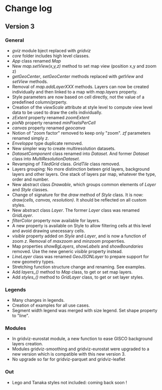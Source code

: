 # Change log

## Version 3

### General

-   _gviz_ module bject replaced with _gridviz_
-   _core_ folder includes high level classes.
-   _App_ class renamed _Map_
-   New _map.setView(x,y,z)_ method to set map view (position x,y and zoom z)
-   _getGeoCenter_, _setGeoCenter_ methods replaced with _getView_ and _setView_ methods.
-   Removal of _map.addLayerXXX_ methods. Layers can now be created individually and then linked to a map with _map.layers_ property.
-   Style parameters are now based on cell directly, not the value of a predefined column/prperty.
-   Creation of the _viewScale_ attribute at style level to compute view level data to be used to draw the cells individually.
-   _zExtent_ property renamed _zoomExtent_
-   _pixNb_ property renamed _minPixelsPerCell_
-   _canvas_ property renamed _geocanva_
-   Notion of "zoom factor" removed to keep only "zoom". _zf_ parameters renamed simply _z_.
-   _Enveloppe_ type duplicate removed.
-   New simpler way to create multiresolution datasets.
-   _DatasetComponent_ class renamed into _Dataset_. And former _Dataset_ class into _MultiResolutionDataset_.
-   Revamping of _TiledGrid_ class. _GridTile_ class removed.
-   Layers grouping: No more distinction beteen grid layers, background layers and other layers. One stack of layers par map, whatever the type, order and number.
-   New abstract class _Drawable_, which groups common elements of _Layer_ and _Style_ classes.
-   Change of signature for the _draw_ method of _Style_ class. It is now: _draw(cells, canvas, resolution)_. It should be reflected on all custom styles.
-   New abstract class _Layer_. The former _Layer_ class was renamed _GridLayer_.
-   _filterColor_ property now available for layers.
-   A new property is available on Style to allow filtering cells at this level and avoid drawing unecessary cells.
-   _visible_ property added on _Style_ and _Layer_, and is now a function of zoom _z_. Removal of _maxzoom_ and _minzoom_ properrties.
-   Map properties _showBgLayers_, _showLabels_ and _showBoundaries_ removed. Use the new generic _visible_ property instead.
-   _LineLayer_ class was renamed _GeoJSONLayer_ to prepare support for new geometry types.
-   Stretching function structure change and renaming. See examples.
-   Add _layers\_()_ method to _Map_ class, to get or set map layers.
-   Add _styles\_()_ method to _GridLayer_ class, to get or set layer styles.

### Legends

-   Many changes in legends.
-   Creation of examples for all use cases.
-   Segment width legend was merged with size legend. Set shape property to "line".

### Modules

-   In gridviz-eurostat module, a new function to ease GISCO background layers creation.
-   Modules gridviz-smoothing and gridviz-eurostat were upgraded to a new version which is compatible with this new version 3.
-   No upgrade so far for gridviz-parquet and gridviz-leaflet

### Out

-   Lego and Tanaka styles not included: coming back soon !
